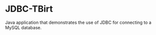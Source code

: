 # JDBC-TBirt
Java application that demonstrates the use of JDBC for connecting to a MySQL database.

